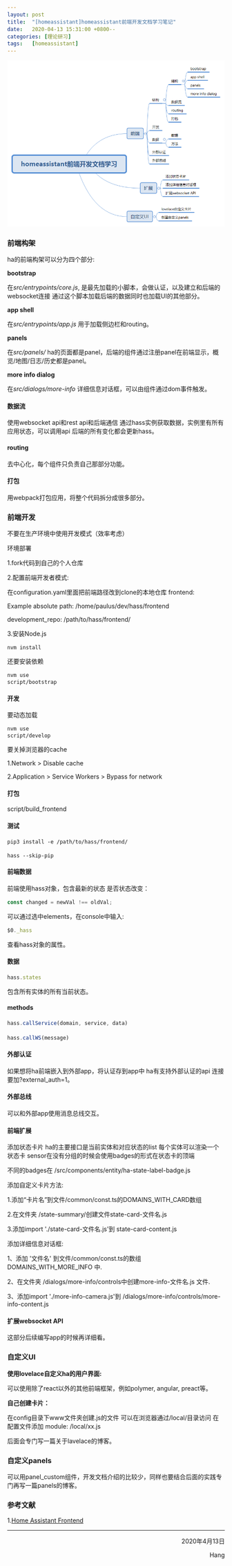 ```yaml
---
layout: post
title:  "[homeassistant]homeassistant前端开发文档学习笔记"
date:   2020-04-13 15:31:00 +0800--
categories: [理论研习]
tags:   [homeassistant]
---
```


![homeassistant前端开发文档](/images/20200413/homeassistantfrontend.png)

### 前端构架

ha的前端构架可以分为四个部分:

**bootstrap**

在*src/entrypoints/core.js*,
是最先加载的小脚本，会做认证，以及建立和后端的websocket连接
通过这个脚本加载后端的数据同时也加载UI的其他部分。

**app shell**

在*src/entrypoints/app.js*
用于加载侧边栏和routing。

**panels**

在*src/panels/*
ha的页面都是panel，后端的组件通过注册panel在前端显示，概览/地图/日志/历史都是panel。

**more info dialog**

在*src/dialogs/more-info*
详细信息对话框，可以由组件通过dom事件触发。

#### 数据流

使用websocket api和rest api和后端通信
通过hass实例获取数据，实例里有所有应用状态，可以调用api
后端的所有变化都会更新hass。

#### routing

去中心化，每个组件只负责自己那部分功能。

#### 打包

用webpack打包应用，将整个代码拆分成很多部分。


### 前端开发

不要在生产环境中使用开发模式（效率考虑）

环境部署

1.fork代码到自己的个人仓库

2.配置前端开发者模式:

在configuration.yaml里面把前端路径改到clone的本地仓库
frontend:

Example absolute path: /home/paulus/dev/hass/frontend

development_repo: /path/to/hass/frontend/

3.安装Node.js

```shell
nvm install
```

还要安装依赖

```shell
nvm use
script/bootstrap
```

#### 开发

要动态加载

```shell
nvm use
script/develop
```

要关掉浏览器的cache

1.Network > Disable cache

2.Application > Service Workers > Bypass for network

#### 打包

script/build_frontend

#### 测试

```shell
pip3 install -e /path/to/hass/frontend/

hass --skip-pip
```

#### 前端数据

前端使用hass对象，包含最新的状态
是否状态改变：

```javascript
const changed = newVal !== oldVal;
```

可以通过选中elements，在console中输入:

```javascript
$0._hass
```

查看hass对象的属性。

#### 数据

```javascript
hass.states
```
包含所有实体的所有当前状态。

#### methods

```javascript
hass.callService(domain, service, data)

hass.callWS(message)
```

#### 外部认证

如果想将ha前端嵌入到外部app，将认证存到app中
ha有支持外部认证的api
连接要加?external_auth=1。

#### 外部总线

可以和外部app使用消息总线交互。

#### 前端扩展

添加状态卡片
ha的主要接口是当前实体和对应状态的list
每个实体可以渲染一个状态卡
sensor在没有分组的时候会使用badges的形式在状态卡的顶端

不同的badges在
/src/components/entity/ha-state-label-badge.js

添加自定义卡片方法:

1.添加“卡片名”到文件/common/const.ts的DOMAINS_WITH_CARD数组

2.在文件夹 /state-summary/创建文件state-card-文件名.js

3.添加import './state-card-文件名.js'到 state-card-content.js

添加详细信息对话框:

1、添加 '文件名' 到文件/common/const.ts的数组DOMAINS_WITH_MORE_INFO 中.

2、在文件夹 /dialogs/more-info/controls中创建more-info-文件名.js 文件.

3、添加import './more-info-camera.js'到 /dialogs/more-info/controls/more-info-content.js

#### 扩展websocket API

这部分后续编写app的时候再详细看。

### 自定义UI

**使用lovelace自定义ha的用户界面:**

可以使用除了react以外的其他前端框架，例如polymer, angular, preact等。

**自己创建卡片：**

在config目录下www文件夹创建.js的文件
可以在浏览器通过/local/目录访问
在配置文件添加
module: /local/xx.js

后面会专门写一篇关于lavelace的博客。

### 自定义panels

可以用panel_custom组件，开发文档介绍的比较少，同样也要结合后面的实践专门再写一篇panels的博客。

### 参考文献

1.[Home Assistant Frontend](https://developers.home-assistant.io/docs/frontend/)
  
___


<p align = "right">2020年4月13日</p>
<p align = "right">Hang</p>

